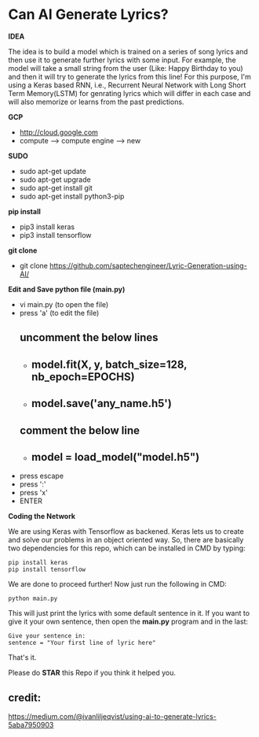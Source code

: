 # Can AI Generate Lyrics?

****IDEA****

The idea is to build a model which is trained on a series of song lyrics and then use it to generate further lyrics with some input. 
For example, the model will take a small string from the user (Like: Happy Birthday to you) and then it will try to generate the lyrics from this line!
For this purpose, I'm using a Keras based RNN, i.e., Recurrent Neural Network with Long Short Term Memory(LSTM) for genrating lyrics which will differ in each case and will also memorize or learns from the past predictions.

****GCP****

- http://cloud.google.com
- compute --> compute engine --> new

****SUDO****

 - sudo apt-get update
 - sudo apt-get upgrade
 - sudo apt-get install git
 - sudo apt-get install python3-pip
 
 ****pip install****
 - pip3 install keras
 - pip3 install tensorflow

****git clone****
 - git clone https://github.com/saptechengineer/Lyric-Generation-using-AI/
 
 ****Edit and Save python file (main.py)****
  - vi main.py (to open the file)
  - press 'a' (to edit the file)
    ## uncomment the below lines
    - ## model.fit(X, y, batch_size=128, nb_epoch=EPOCHS)
    - ## model.save('any_name.h5')
    ## comment the below line
    - ## model = load_model("model.h5")
  - press escape 
  - press ':'
  - press 'x'
  - ENTER

****Coding the Network****

We are using Keras with Tensorflow as backened. Keras lets us to create and solve our problems in an object oriented way.
So, there are basically two dependencies for this repo, which can be installed in CMD by typing:

    pip install keras
    pip install tensorflow

We are done to proceed further!
Now just run the following in CMD:
    
    python main.py
    
This will just print the lyrics with some default sentence in it.
If you want to give it your own sentence, then open the ****main.py**** program and in the last:
    
    Give your sentence in:
    sentence = "Your first line of lyric here"
    
 That's it.
 
 Please do ****STAR**** this Repo if you think it helped you.
 
 ## credit:
 https://medium.com/@ivanliljeqvist/using-ai-to-generate-lyrics-5aba7950903
